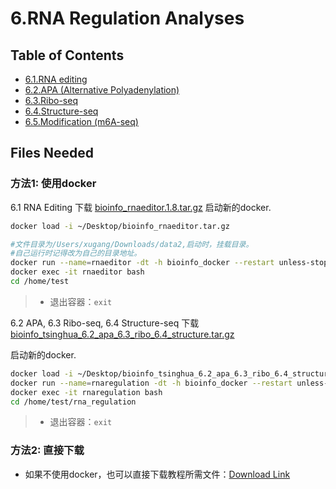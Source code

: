 # 6.RNA Regulation Analyses

## Table of Contents

* [6.1.RNA editing](rna_editing.md)
* [6.2.APA \(Alternative Polyadenylation\)](apa.md)
* [6.3.Ribo-seq](ribo_seq.md)
* [6.4.Structure-seq](structure_seq.md)
* [6.5.Modification \(m6A-seq\)](6.5.modification-m6a-seq.md)

## Files Needed

### 方法1: 使用docker

6.1 RNA Editing
下载 [bioinfo_rnaeditor.1.8.tar.gz](https://lulab2.gitbook.io/teaching/appendix/appendix-iv.-teaching#teaching-docker)
启动新的docker.

```bash
docker load -i ~/Desktop/bioinfo_rnaeditor.tar.gz

#文件目录为/Users/xugang/Downloads/data2,启动时，挂载目录。
#自己运行时记得改为自己的目录地址。
docker run --name=rnaeditor -dt -h bioinfo_docker --restart unless-stopped -v ~/Downloads/data2:/data2 gangxu/rnaeditor:1.8
docker exec -it rnaeditor bash
cd /home/test
```
> *  退出容器：`exit`

6.2 APA, 6.3 Ribo-seq, 6.4 Structure-seq
下载 [bioinfo_tsinghua_6.2_apa_6.3_ribo_6.4_structure.tar.gz](https://lulab2.gitbook.io/teaching/appendix/appendix-iv.-teaching#teaching-docker)

启动新的docker.

```bash
docker load -i ~/Desktop/bioinfo_tsinghua_6.2_apa_6.3_ribo_6.4_structure.tar.gz
docker run --name=rnaregulation -dt -h bioinfo_docker --restart unless-stopped -v ~/Desktop/bioinfo_tsinghua_share:/home/test/share gangxu/bioinfo_tsinghua_6.2_apa_6.3_ribo_6.4_structure:latest
docker exec -it rnaregulation bash
cd /home/test/rna_regulation
```
> *  退出容器：`exit`

### 方法2: 直接下载

* 如果不使用docker，也可以直接下载教程所需文件：[Download Link](https://github.com/lulab/teaching_book/tree/master/files/PART_III/)

